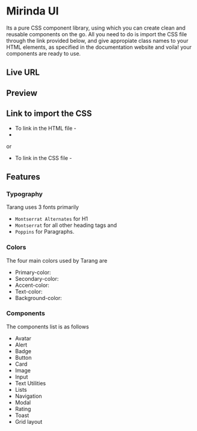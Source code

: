 
  

# Mirinda UI

  

Its a pure CSS component library, using which you can create clean and reusable components on the go. All you need to do is import the CSS file through the link provided below, and give appropiate class names to your HTML elements, as specified in the documentation website and voila! your components are ready to use.

## Live URL

### 

## Preview 



## Link to import the CSS

  

- To link in the HTML file -   
- 

or

- To link in the CSS file - 

  

## Features

### Typography
 Tarang uses 3 fonts primarily 
- `Montserrat Alternates` for H1
-  `Montserrat` for all other heading tags and 
- `Poppins` for Paragraphs. 

### Colors
 The four main colors used by Tarang are
 
 - Primary-color: 
 - Secondary-color: 
 - Accent-color: 
 - Text-color: 
 - Background-color:
 
 ### Components
 The components list is as follows
 
 - Avatar
 - Alert
 - Badge
 - Button
 - Card
 - Image
 - Input
 - Text Utilities
 - Lists
 - Navigation
 - Modal
 - Rating
 - Toast
 - Grid layout
